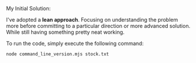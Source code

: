 My Initial Solution:

I've adopted a **lean approach**. Focusing on understanding the problem more before committing to a particular direction or more advanced solution. While still having something pretty neat working.

To run the code, simply execute the following command:

```bash
node command_line_version.mjs stock.txt
```
